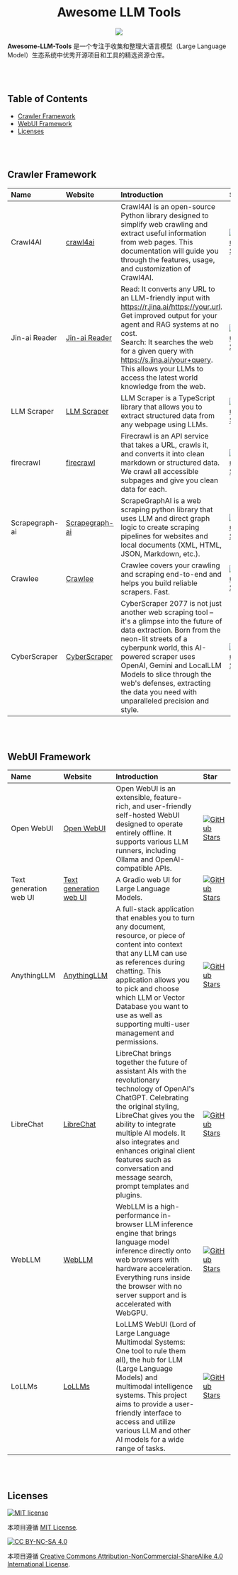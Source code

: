 <div align="center">
    <h1>Awesome LLM Tools</h1>
    <a href="https://awesome.re"><img src="https://awesome.re/badge.svg"/></a>
</div>

**Awesome-LLM-Tools** 是一个专注于收集和整理大语言模型（Large Language Model）生态系统中优秀开源项目和工具的精选资源仓库。
 
<br><br>
## Table of Contents

- [Crawler Framework](#CrawlerFramework) 
- [WebUI Framework](#WebUIFramework)
- [Licenses](#Licenses)

<br><br>
## Crawler Framework

| Name | Website | Introduction | Star |
| :-- | :-- | :-- | :-- |
| Crawl4AI | [crawl4ai](https://github.com/unclecode/crawl4ai) | Crawl4AI is an open-source Python library designed to simplify web crawling and extract useful information from web pages. This documentation will guide you through the features, usage, and customization of Crawl4AI. | [![GitHub Stars](https://img.shields.io/github/stars/unclecode/crawl4ai?style=social)](https://github.com/unclecode/crawl4ai/stargazers) |
| Jin-ai Reader | [Jin-ai Reader](https://github.com/jina-ai/reader) | Read: It converts any URL to an LLM-friendly input with https://r.jina.ai/https://your.url. Get improved output for your agent and RAG systems at no cost.<br> Search: It searches the web for a given query with https://s.jina.ai/your+query. This allows your LLMs to access the latest world knowledge from the web.<br> | [![GitHub Stars](https://img.shields.io/github/stars/jina-ai/reader?style=social)](https://github.com/jina-ai/reader/stargazers) |
| LLM Scraper | [LLM Scraper](https://github.com/mishushakov/llm-scraper) | LLM Scraper is a TypeScript library that allows you to extract structured data from any webpage using LLMs. | [![GitHub Stars](https://img.shields.io/github/stars/mishushakov/llm-scraper?style=social)](https://github.com/mishushakov/llm-scraper/stargazers) |
| firecrawl | [firecrawl](https://github.com/mendableai/firecrawl) | Firecrawl is an API service that takes a URL, crawls it, and converts it into clean markdown or structured data. We crawl all accessible subpages and give you clean data for each. | [![GitHub Stars](https://img.shields.io/github/stars/mendableai/firecrawl?style=social)](https://github.com/mendableai/firecrawl/stargazers) |
| Scrapegraph-ai | [Scrapegraph-ai](https://github.com/VinciGit00/Scrapegraph-ai) | ScrapeGraphAI is a web scraping python library that uses LLM and direct graph logic to create scraping pipelines for websites and local documents (XML, HTML, JSON, Markdown, etc.). | [![GitHub Stars](https://img.shields.io/github/stars/VinciGit00/Scrapegraph-ai?style=social)](https://github.com/VinciGit00/Scrapegraph-ai/stargazers) |
| Crawlee | [Crawlee](https://github.com/apify/crawlee-python) | Crawlee covers your crawling and scraping end-to-end and helps you build reliable scrapers. Fast. | [![GitHub Stars](https://img.shields.io/github/stars/apify/crawlee-python?style=social)](https://github.com/apify/crawlee-python/stargazers) |
| CyberScraper | [CyberScraper](https://github.com/itsOwen/CyberScraper-2077) | CyberScraper 2077 is not just another web scraping tool – it's a glimpse into the future of data extraction. Born from the neon-lit streets of a cyberpunk world, this AI-powered scraper uses OpenAI, Gemini and LocalLLM Models to slice through the web's defenses, extracting the data you need with unparalleled precision and style. | [![GitHub Stars](https://img.shields.io/github/stars/itsOwen/CyberScraper-2077?style=social)](https://github.com/itsOwen/CyberScraper-2077/stargazers) |


<br><br>
## WebUI Framework

| Name | Website | Introduction | Star |
| :-- | :-- | :-- | :-- |
| Open WebUI | [Open WebUI](https://github.com/open-webui/open-webui) | Open WebUI is an extensible, feature-rich, and user-friendly self-hosted WebUI designed to operate entirely offline. It supports various LLM runners, including Ollama and OpenAI-compatible APIs. | [![GitHub Stars](https://img.shields.io/github/stars/open-webui/open-webui?style=social)](https://github.com/open-webui/open-webui/stargazers) |
| Text generation web UI | [Text generation web UI](https://github.com/oobabooga/text-generation-webui) | A Gradio web UI for Large Language Models. | [![GitHub Stars](https://img.shields.io/github/stars/oobabooga/text-generation-webui?style=social)](https://github.com/oobabooga/text-generation-webui/stargazers) |
| AnythingLLM | [AnythingLLM](https://github.com/Mintplex-Labs/anything-llm) | A full-stack application that enables you to turn any document, resource, or piece of content into context that any LLM can use as references during chatting. This application allows you to pick and choose which LLM or Vector Database you want to use as well as supporting multi-user management and permissions. | [![GitHub Stars](https://img.shields.io/github/stars/Mintplex-Labs/anything-llm?style=social)](https://github.com/Mintplex-Labs/anything-llm/stargazers) |
| LibreChat | [LibreChat](https://github.com/danny-avila/LibreChat) | LibreChat brings together the future of assistant AIs with the revolutionary technology of OpenAI's ChatGPT. Celebrating the original styling, LibreChat gives you the ability to integrate multiple AI models. It also integrates and enhances original client features such as conversation and message search, prompt templates and plugins. | [![GitHub Stars](https://img.shields.io/github/stars/danny-avila/LibreChat?style=social)](https://github.com/danny-avila/LibreChat/stargazers) |
| WebLLM | [WebLLM](https://github.com/mlc-ai/web-llm) | WebLLM is a high-performance in-browser LLM inference engine that brings language model inference directly onto web browsers with hardware acceleration. Everything runs inside the browser with no server support and is accelerated with WebGPU. | [![GitHub Stars](https://img.shields.io/github/stars/mlc-ai/web-llm?style=social)](https://github.com/mlc-ai/web-llm/stargazers) |
| LoLLMs | [LoLLMs](https://github.com/ParisNeo/lollms-webui) | LoLLMS WebUI (Lord of Large Language Multimodal Systems: One tool to rule them all), the hub for LLM (Large Language Models) and multimodal intelligence systems. This project aims to provide a user-friendly interface to access and utilize various LLM and other AI models for a wide range of tasks. | [![GitHub Stars](https://img.shields.io/github/stars/ParisNeo/lollms-webui?style=social)](https://github.com/ParisNeo/lollms-webui/stargazers) |


<br><br>
## Licenses

[![MIT license](https://img.shields.io/badge/License-MIT-blue.svg)](https://lbesson.mit-license.org/)

本项目遵循 [MIT License](https://lbesson.mit-license.org/).

[![CC BY-NC-SA 4.0](https://img.shields.io/badge/License-CC%20BY--NC--SA%204.0-lightgrey.svg)](http://creativecommons.org/licenses/by-nc-sa/4.0/)

本项目遵循 [Creative Commons Attribution-NonCommercial-ShareAlike 4.0 International License](http://creativecommons.org/licenses/by-nc-sa/4.0/).

